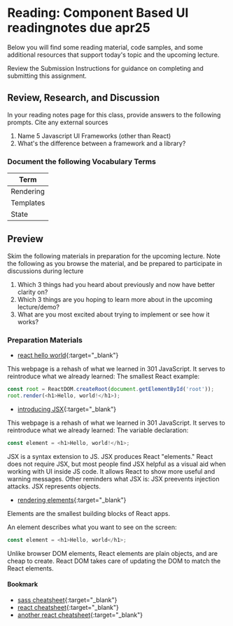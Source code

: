 # Reading: Component Based UI readingnotes due apr25

Below you will find some reading material, code samples, and some additional resources that support today's topic and the upcoming lecture.

Review the Submission Instructions for guidance on completing and submitting this assignment.

## Review, Research, and Discussion

In your reading notes page for this class, provide answers to the following prompts. Cite any external sources

1. Name 5 Javascript UI Frameworks (other than React)
1. What's the difference between a framework and a library?

### Document the following Vocabulary Terms

| Term                            |
| ------------------------------- |
| Rendering                       |
| Templates                       |
| State                           |

## Preview

Skim the following materials in preparation for the upcoming lecture. Note the following as you browse the material, and be prepared to participate in discussions during lecture

1. Which 3 things had you heard about previously and now have better clarity on?
1. Which 3 things are you hoping to learn more about in the upcoming lecture/demo?
1. What are you most excited about trying to implement or see how it works?

### Preparation Materials

- [react hello world](https://facebook.github.io/react/docs/hello-world.html){:target="_blank"}

This webpage is a rehash of what we learned in 301 JavaScript.  It serves to reintroduce what we already learned: The smallest React example:

``` js
const root = ReactDOM.createRoot(document.getElementById('root'));
root.render(<h1>Hello, world!</h1>);
```

- [introducing JSX](https://facebook.github.io/react/docs/introducing-jsx.html){:target="_blank"}

This webpage is a rehash of what we learned in 301 JavaScript.  It serves to reintroduce what we already learned: The variable declaration:

```js
const element = <h1>Hello, world!</h1>;
```

JSX is a syntax extension to JS. JSX produces React "elements."
React does not require JSX, but most people find JSX helpful as a visual aid when working with UI inside JS code.  It allows React to show more useful and warning messages.
Other reminders what JSX is:
JSX preevents injection attacks.
JSX represents objects.


- [rendering elements](https://facebook.github.io/react/docs/rendering-elements.html){:target="_blank"}

Elements are the smallest building blocks of React apps.

An element describes what you want to see on the screen:

```js
const element = <h1>Hello, world</h1>;
```

Unlike browser DOM elements, React elements are plain objects, and are cheap to create. React DOM takes care of updating the DOM to match the React elements.

#### Bookmark

- [sass cheatsheet](https://devhints.io/sass){:target="_blank"}
- [react cheatsheet](https://devhints.io/react){:target="_blank"}
- [another react cheatsheet](https://reactcheatsheet.com/){:target="_blank"}